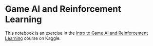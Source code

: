 # Game AI and Reinforcement Learning

This notebook is an exercise in the [Intro to Game AI and Reinforcement Learning](https://www.kaggle.com/learn/intro-to-game-ai-and-reinforcement-learning) course on Kaggle. 
